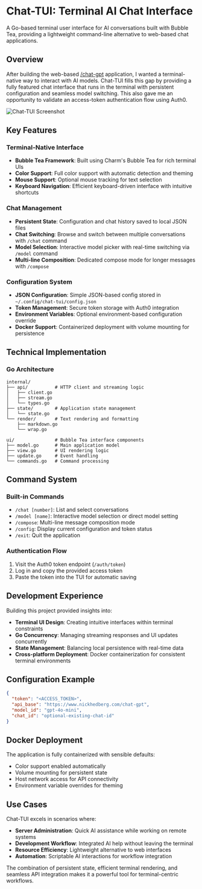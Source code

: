 
# Chat-TUI: Terminal AI Chat Interface

A Go-based terminal user interface for AI conversations built with Bubble Tea, providing a lightweight command-line alternative to web-based chat applications.

## Overview

After building the web-based [/chat-gpt](/chat-gpt) application, I wanted a terminal-native way to interact with AI models. Chat-TUI fills this gap by providing a fully featured chat interface that runs in the terminal with persistent configuration and seamless model switching. This also gave me an opportunity to validate an access-token authentication flow using Auth0.

![Chat-TUI Screenshot](https://www.nickhedberg.com/images/_fMYBnc0-74LbZu9z4qWcX5z38c=/fit-in/1200x1200/https://s3-us-west-2.amazonaws.com/nick-hedberg/img%2F1080%3A1516%2Fb1ded00e91eda1003a83119d783953a5ddba7d1c.png)

## Key Features

### Terminal-Native Interface
- **Bubble Tea Framework**: Built using Charm's Bubble Tea for rich terminal UIs
- **Color Support**: Full color support with automatic detection and theming
- **Mouse Support**: Optional mouse tracking for text selection
- **Keyboard Navigation**: Efficient keyboard-driven interface with intuitive shortcuts

### Chat Management
- **Persistent State**: Configuration and chat history saved to local JSON files
- **Chat Switching**: Browse and switch between multiple conversations with `/chat` command
- **Model Selection**: Interactive model picker with real-time switching via `/model` command
- **Multi-line Composition**: Dedicated compose mode for longer messages with `/compose`

### Configuration System
- **JSON Configuration**: Simple JSON-based config stored in `~/.config/chat-tui/config.json`
- **Token Management**: Secure token storage with Auth0 integration
- **Environment Variables**: Optional environment-based configuration override
- **Docker Support**: Containerized deployment with volume mounting for persistence

## Technical Implementation

### Go Architecture
```
internal/
├── api/          # HTTP client and streaming logic
│   ├── client.go
│   ├── stream.go
│   └── types.go
├── state/        # Application state management
│   └── state.go
└── render/       # Text rendering and formatting
    ├── markdown.go
    └── wrap.go

ui/               # Bubble Tea interface components
├── model.go      # Main application model
├── view.go       # UI rendering logic
├── update.go     # Event handling
└── commands.go   # Command processing
```

## Command System

### Built-in Commands
- `/chat [number]`: List and select conversations
- `/model [name]`: Interactive model selection or direct model setting
- `/compose`: Multi-line message composition mode
- `/config`: Display current configuration and token status
- `/exit`: Quit the application

### Authentication Flow
1. Visit the Auth0 token endpoint (`/auth/token`)
2. Log in and copy the provided access token
3. Paste the token into the TUI for automatic saving

## Development Experience

Building this project provided insights into:
- **Terminal UI Design**: Creating intuitive interfaces within terminal constraints
- **Go Concurrency**: Managing streaming responses and UI updates concurrently
- **State Management**: Balancing local persistence with real-time data
- **Cross-platform Deployment**: Docker containerization for consistent terminal environments

## Configuration Example

```json
{
  "token": "<ACCESS_TOKEN>",
  "api_base": "https://www.nickhedberg.com/chat-gpt",
  "model_id": "gpt-4o-mini",
  "chat_id": "optional-existing-chat-id"
}
```

## Docker Deployment

The application is fully containerized with sensible defaults:
- Color support enabled automatically
- Volume mounting for persistent state
- Host network access for API connectivity
- Environment variable overrides for theming

## Use Cases

Chat-TUI excels in scenarios where:
- **Server Administration**: Quick AI assistance while working on remote systems
- **Development Workflow**: Integrated AI help without leaving the terminal
- **Resource Efficiency**: Lightweight alternative to web interfaces
- **Automation**: Scriptable AI interactions for workflow integration

The combination of persistent state, efficient terminal rendering, and seamless API integration makes it a powerful tool for terminal-centric workflows.
